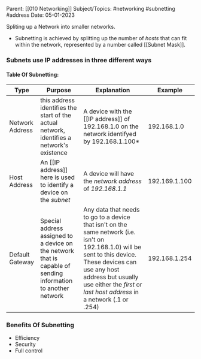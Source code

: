 
Parent: [[010 Networking]]
Subject/Topics: #networking #subnetting #address 
Date: 05-01-2023


Spliting up a Network into smaller networks.

- Subnetting is achieved by splitting up the number of *hosts* that can fit within the network, represented by a number called [[Subnet Mask]].

### Subnets use IP addresses in three different ways

#### Table Of Subnetting: 

| Type            | Purpose                                                                                                       | Explanation                                                                              | Example       |
| --------------- | ------------------------------------------------------------------------------------------------------------- | ---------------------------------------------------------------------------------------- | ------------- |
| Network Address | this address identifies the start of the actual network, identifies a network's existence                     | A device with the [[IP address]] of 192.168.1.0 on the network identifyed by 192.168.1.100* | 192.168.1.0   |
| Host Address    | An [[IP address]] here is used to identify a device on the *subnet*                                                 | A device will have the *network address* of *192.168.1.1*                                | 192.169.1.100 |
| Default Gateway | Special address assigned to a device on the network that is capable of sending information to another network | Any data that needs to go to a device that isn't on the same network (i.e. isn't on 192.168.1.0) will be sent to this device. These devices can use any host address but usually use either the *first* or *last* *host address* in a network (.1 or .254)                                                                                          | 192.168.1.254              |

### Benefits Of Subnetting

- Efficiency 
- Security
- Full control

